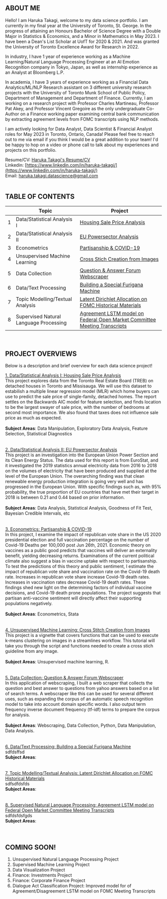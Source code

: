 ## ABOUT ME
Hello! I am Haruka Takagi, welcome to my data science portfolio. I am currently in my final year at the University of Toronto, St. George. In the progress of attaining an Honours Bachelor of Science Degree with a Double Major in Statistics & Economics, and a Minor in Mathematics in May 2023. I have been a Dean's List Scholar at UofT for 2020 & 2021. And was granted the University of Toronto Excellence Award for Research in 2022.

In industry, I have 1 year of experience working as a Machine Learning/Natural Language Processing Engineer at an AI Emotion Recognition company in Tokyo, Japan, as well as internship experience as an Analyst at Bloomberg L.P. 

In academia, I have 3 years of experience working as a Financial Data Analytics/ML/NLP Research assistant on 3 different university research projects with the University of Toronto Munk School of Public Policy, Department of Management and Department of Finance. Currently, I am working on a research project with Professor Charles Martineau, Professor Pat Akey, and Professor Vincent Gregoire as the only undergraduate Co-Author on a Finance working paper examining central bank communication by extracting agreement levels from FOMC transcripts using NLP methods.

I am actively looking for Data Analyst, Data Scientist & Financial Analyst roles for May 2023 in Toronto, Ontario, Canada! Please feel free to reach out to me via email if you think I would be a great addition to your team! I'd be happy to hop on a video or phone call to talk about my experiences and projects on this portfolio. 

Resume/CV: [Haruka Takagi's Resume/CV](https://drive.google.com/file/d/1EjCWfuNwexdpdL_SQ7KDL9GtOCegVZPJ/view?usp=sharing) <br />
Linkedin: [https://www.linkedin.com/in/haruka-takagi/](https://www.linkedin.com/in/haruka-takagi/) <br />
Email: haruka.takagi.datascience@gmail.com     
<br />

## TABLE OF CONTENTS

|        | Topic        | Project           |
| ------------- |-------------|-------------|
|1| Data/Statistical Analysis I     | [Housing Sale Price Analysis](https://haruka-takagi-datascience.github.io/data_analysis_I/) |
|2| Data/Statistical Analysis II      | [EU Powersector Analysis](https://github.com/haruka-takagi-datascience/data_analysis_II) |
|3| Econometrics      | [Partisanship & COVID-19](https://haruka-takagi-datascience.github.io/econometrics/) |
|4| Unsupervised Machine Learning      | [Cross Stich Creation from Images](https://haruka-takagi-datascience.github.io/unsupervised_ml/) |
|5| Data Collection      | [Question & Answer Forum Webscraper](https://haruka-takagi-datascience.github.io/data_collection/) |
|6| Data/Text Processing      | [Building a Special Furigana Machine](https://haruka-takagi-datascience.github.io/text_processing/) |
|7| Topic Modelling/Textual Analysis      | [Latent Dirichlet Allocation on FOMC Historical Materials](https://haruka-takagi-datascience.github.io/textual_analysis/) |
|8| Supervised Natural Language Processing      | [Agreement LSTM model on Federal Open Market Committee Meeting Transcripts](https://haruka-takagi-datascience.github.io/supervised_nlp/) |

<br />

## PROJECT OVERVIEWS
Below is a description and brief overview for each data science project!

[1. Data/Statistical Analysis I: Housing Sale Price Analysis](https://haruka-takagi-datascience.github.io/data_analysis_I/)<br />
This project explores data from the Toronto Real Estate Board (TREB) on detached houses in Toronto and Missisauga. We will use this dataset to estabilish a multiple linear regression model (MLR) which home buyers can use to predict the sale price of single-family, detached homes. The report settles on the Backwards AIC model for feature selection, and finds location to be the largest swayer of sale price, with the number of bedrooms at second most importance. We also found that taxes does not influence sale price as much as expected. <br />
<br />
**Subject Areas**: Data Manipulation, Exploratory Data Analysis, Feature Selection, Statistical Diagnostics <br />
<br />
<br />
[2. Data/Statistical Analysis II: EU Powersector Analysis](https://github.com/haruka-takagi-datascience/data_analysis_II)<br />
This project is an investigation into the European Union Power Section and its Clean Energy Status. The data used for this report is from EuroStat, and it investigated the 2019 statistics annual electricity data from 2016 to 2018 on the volumes of electricity that have been produced and supplied at the level of the European Union. The overarching finding was that clean renewable energy production integration is going very well and has progressed in the European Union. With specific findings such as, with 95% probability, the true proportion of EU countries that have met their target in 2018 is between 0.21 and 0.44 based on prior information. <br />
<br />
**Subject Areas**:  Data Analysis, Statistical Analysis, Goodness of Fit Test, Bayesian Credible Intervals, etc <br />
<br />
<br />
[3. Econometrics: Partisanship & COVID-19](https://haruka-takagi-datascience.github.io/econometrics/)<br />
In this project, I examine the impact of republican vote share in the US 2020 presidential election and full vaccination percentage on the number of Covid-19 Deaths per 100,000 post Jun 26th, 2021. Economic theory on vaccines as a public good predicts that vaccines will deliver an externality benefit, yielding decreasing returns. Examinations of the current political climate also suggest a bias in vaccine uptake with respect to partisanship. To test the predictions of this theory and public sentiment, I estimate the impact of republican vote share and vaccination rate on the Covid-19 death rate. Increases in republican vote share increase Covid-19 death rates. Increases in vaccination rates decrease Covid-19 death rates. These findings shed new light on the determining factors of individual vaccine decisions, and Covid-19 death prone populations. The project suggests that partisan anti-vaccine sentiment will directly affect their supporting populations negatively. <br />
<br />
**Subject Areas**: Econometrics, Stata <br />
<br />
<br />
[4. Unsupervised Machine Learning: Cross Stitch Creation from Images](https://haruka-takagi-datascience.github.io/unsupervised_ml/)<br />
This project is a vignette that covers functions that can be used to execute k-means clustering on images in a streamlines workflow. This tutorial will take you through the script and functions needed to create a cross stich guideline from any image. <br />
<br />
**Subject Areas**:  Unsupervised machine learning, R. <br />
<br />
<br />
[5. Data Collection: Question & Answer Forum Webscraper](https://haruka-takagi-datascience.github.io/data_collection/)<br />
In this application of webscraping, I built a web scraper that collects the question and best answer to questions from yahoo answers based on a list of search terms. A webscraper like this can be used for several different uses, such as expanding the corpus of an automatic speech recognition model to take into account domain specific words. I also output term frequency inverse document frequency (tf-idf) terms to prepare the corpus for analysis. <br />
<br />
**Subject Areas**: Webscraping, Data Collection, Python, Data Manipulation, Data Analysis. <br />
<br />
<br />
[6. Data/Text Processing: Building a Special Furigana Machine](https://haruka-takagi-datascience.github.io/text_processing/)<br />
sdfdsffsd
<br />
**Subject Areas**:  <br />
<br />
<br />
[7. Topic Modelling/Textual Analysis: Latent Dirichlet Allocation on FOMC Historical Materials](https://haruka-takagi-datascience.github.io/textual_analysis/)<br />
sdfsdfdsfds
<br />
**Subject Areas**:  <br />
<br />
<br />
[8. Supervised Natural Language Processing: Agreement LSTM model on Federal Open Market Committee Meeting Transcripts](https://haruka-takagi-datascience.github.io/supervised_nlp/)<br />
sdfdsfdsfgds
<br />
**Subject Areas**:  <br />
<br />
<br />

## COMING SOON!
1. Unsupervised Natural Language Processing Project
2. Supervised Machine Learning Project
3. Data Visualization Project
4. Finance: Investments Project
5. Finance: Corporate Finance Project
6. Dialogue Act Classification Project: Improved model for of Agreement/Disagreement LSTM model on FOMC Meeting Transcripts

